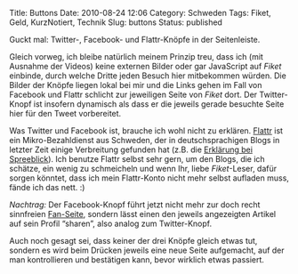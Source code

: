 Title: Buttons
Date: 2010-08-24 12:06
Category: Schweden
Tags: Fiket, Geld, KurzNotiert, Technik
Slug: buttons
Status: published

Guckt mal: Twitter-, Facebook- und Flattr-Knöpfe in der Seitenleiste.
<!--more Weiterlesen &raquo;-->

Gleich vorweg, ich bleibe natürlich meinem Prinzip treu, dass ich (mit
Ausnahme der Videos) keine externen Bilder oder gar JavaScript auf
*Fiket* einbinde, durch welche Dritte jeden Besuch hier mitbekommen
würden. Die Bilder der Knöpfe liegen lokal bei mir und die Links gehen
im Fall von Facebook und Flattr schlicht zur jeweiligen Seite von
*Fiket* dort. Der Twitter-Knopf ist insofern dynamisch als dass er die
jeweils gerade besuchte Seite hier für den Tweet vorbereitet.

Was Twitter und Facebook ist, brauche ich wohl nicht zu erklären.
[Flattr](https://flattr.com/) ist ein Mikro-Bezahldienst aus Schweden,
der in deutschsprachigen Blogs in letzter Zeit einige Verbreitung
gefunden hat (z.B. die [Erklärung bei
Spreeblick](http://www.spreeblick.com/flattr/)). Ich benutze Flattr
selbst sehr gern, um den Blogs, die ich schätze, ein wenig zu
schmeicheln und wenn Ihr, liebe *Fiket*-Leser, dafür sorgen könntet,
dass ich mein Flattr-Konto nicht mehr selbst aufladen muss, fände ich
das nett. :)

*Nachtrag:* Der Facebook-Knopf führt jetzt nicht mehr zur doch recht
sinnfreien
[Fan-Seite](http://www.facebook.com/pages/Fiket/145312518824703),
sondern lässt einen den jeweils angezeigten Artikel auf sein Profil
“sharen”, also analog zum Twitter-Knopf.

Auch noch gesagt sei, dass keiner der drei Knöpfe gleich etwas tut,
sondern es wird beim Drücken jeweils eine neue Seite aufgemacht, auf der
man kontrollieren und bestätigen kann, bevor wirklich etwas passiert.


